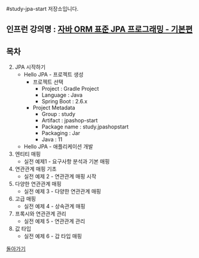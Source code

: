 #study-jpa-start 저장소입니다.

## 인프런 강의명 : [자바 ORM 표준 JPA 프로그래밍 - 기본편](https://www.inflearn.com/course/ORM-JPA-Basic)

## 목차
2. JPA 시작하기
    - Hello JPA - 프로젝트 생성
        - 프로젝트 선택
            - Project : Gradle Project
            - Language : Java
            - Spring Boot : 2.6.x
        - Project Metadata
            - Group : study
            - Artifact : jpashop-start
            - Package name : study.jpashopstart
            - Packaging : Jar
            - Java : 11
    - Hello JPA - 애플리케이션 개발
4. 엔티티 매핑
    - 실전 예제1 - 요구사항 분석과 기본 매핑
5. 연관관계 매핑 기초
    - 실전 예제 2 - 연관관계 매핑 시작
6. 다양한 연관관계 매핑
    - 실전 예제 3 - 다양한 연관관계 매핑
7. 고급 매핑
    - 실전 예제 4 - 상속관계 매핑
8. 프록시와 연관관계 관리
    - 실전 예제 5 - 연관관계 관리
9. 값 타입
    - 실전 예제 6 - 갑 타입 매핑

[돌아가기](https://github.com/heechul90/study-jpa-basic)